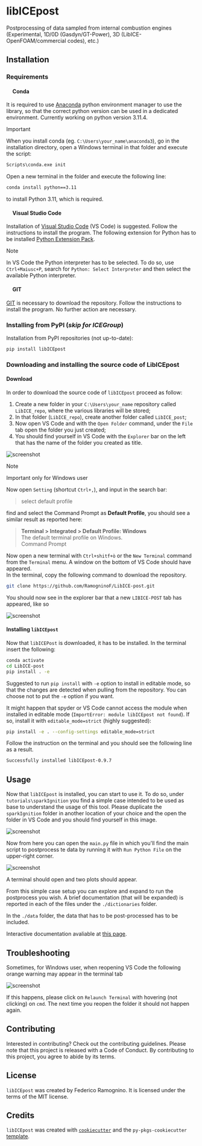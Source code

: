 # libICEpost

Postprocessing of data sampled from internal combustion engines (Experimental, 1D/0D (Gasdyn/GT-Power), 3D (LibICE-OpenFOAM/commercial codes), etc.)

## Installation

### Requirements

#### <img src=https://img.icons8.com/fluent/512/anaconda--v2.png width="13" height="13" /> Conda

It is required to use [Anaconda](https://www.anaconda.com/) python environment manager to use the library, so that the correct python version can be used in a dedicated environment. Currently working on python version 3.11.4.

> [!IMPORTANT]  
> When you install conda (eg. `C:\Users\your_name\anaconda3`), go in the installation directory, open a Windows terminal in that folder and execute the script:
>```bash
>Scripts\conda.exe init
>```
>
>Open a new terminal in the folder and execute the following line:
>
>```bash
>conda install python==3.11
>```

to install Python 3.11, which is required.
#### <img src=https://upload.wikimedia.org/wikipedia/commons/thumb/9/9a/Visual_Studio_Code_1.35_icon.svg/512px-Visual_Studio_Code_1.35_icon.svg.png width="13" height="13"/> Visual Studio Code
Installation of [Visual Studio Code](https://code.visualstudio.com) (VS Code) is suggested. Follow the instructions to install the program. The following extension for Python has to be installed [Python Extension Pack](https://marketplace.visualstudio.com/items?itemName=donjayamanne.python-extension-pack). 

> [!NOTE]
> In VS Code the Python interpreter has to be selected. To do so, use `Ctrl+Maiusc+P`, search for `Python: Select Interpreter` and then select the available Python interpreter.

#### <img src=https://upload.wikimedia.org/wikipedia/commons/thumb/3/3f/Git_icon.svg/2048px-Git_icon.svg.png  width="13" height="13"/> GIT
[GIT](https://git-scm.com/downloads/win) is necessary to download the repository. Follow the instructions to install the program. No further action are necessary.

### Installing from PyPI (_skip for ICEGroup_)

Installation from PyPI repositories (not up-to-date):

```bash
pip install libICEpost
```

### Downloading and installing the source code of LibICEpost

#### Download

In order to download the source code of `libICEpost` proceed as follow:  
1. Create a new folder in your `C:\Users\your_name` repository called `LibICE_repo`, where the various libraries will be stored;
2. In that folder (`LibICE_repo`), create another folder called `LibICE_post`;
3. Now open VS Code and with the `Open Folder` command, under the `File` tab open the folder you just created;
4. You should find yourself in VS Code with the `Explorer` bar on the left that has the name of the folder you created as title.

![screenshot](./docs/imagesForMd/First_Explorer.png)

> [!NOTE]
> Important only for Windows user  

Now open `Setting` (shortcut `Ctrl+,`), and input in the search bar:
> select default profile

find and select the Command Prompt as **Default Profile**, you should see a similar result as reported here:  
> **Terminal > Integrated > Default Profile: Windows**  
> The default terminal profile on Windows.  
> Command Prompt

Now open a new terminal with `Ctrl+shitf+ò` or the `New Terminal` command from the `Terminal` menu. A window on the bottom of VS Code should have appeared.  
In the terminal, copy the following command to download the repository.

```bash
git clone https://github.com/RamogninoF/LibICE-post.git
```

You should now see in the explorer bar that a new `LIBICE-POST` tab has appeared, like so

![screenshot](./docs/imagesForMd/Second_Explorer.png)

#### Installing `libICEpost`

Now that `libICEPost` is downloaded, it has to be installed. In the terminal insert the following:

```bash
conda activate
cd LibICE-post
pip install . -e
```

Suggested to run `pip install` with `-e` option to install in editable mode, so that the changes are detected when pulling from the repository. You can choose not to put the `-e` option if you want.

It might happen that spyder or VS Code cannot access the module when installed in editable mode (`ImportError: module libICEpost not found`). If so, install it with `editable_mode=strict` (highly suggested):

```bash
pip install -e . --config-settings editable_mode=strict
```

Follow the instruction on the terminal and you should see the following line as a result.

```bash
Successfully installed libICEpost-0.9.7
```

## Usage

Now that `libICEpost` is installed, you can start to use it. To do so, under `tutorials\sparkIgnition` you find a simple case intended to be used as base to understand the usage of this tool. Please duplicate the `sparkIgnition` folder in another location of your choice and the open the folder in VS Code and you should find yourself in this image.

![screenshot](./docs/imagesForMd/Tutorial_1.png)

Now from here you can open the `main.py` file in which you'll find the main script to postprocess te data by running it with `Run Python File` on the upper-right corner.

![screenshot](./docs/imagesForMd/Tutorial_2.png)

A terminal should open and two plots should appear.

From this simple case setup you can explore and expand to run the postprocess you wish. A brief documentation (that will be expanded) is reported in each of the files under the `./dictionaries` folder. 

In the `./data` folder, the data that has to be post-processed has to be included.

Interactive documentation avaliable at [this page](https://libice-post.readthedocs.io/en/latest/).

## Troubleshooting

Sometimes, for Windows user, when reopening VS Code the following orange warning may appear in the terminal tab

![screenshot](./docs/imagesForMd/ErrorRelaunch.png)

If this happens, please click on `Relaunch Terminal` with hovering (not clicking) on `cmd`. The next time you reopen the folder it should not happen again.

## Contributing

Interested in contributing? Check out the contributing guidelines. Please note that this project is released with a Code of Conduct. By contributing to this project, you agree to abide by its terms.

## License

`libICEpost` was created by Federico Ramognino. It is licensed under the terms of the MIT license.

## Credits

`libICEpost` was created with [`cookiecutter`](https://cookiecutter.readthedocs.io/en/latest/) and the `py-pkgs-cookiecutter` [template](https://github.com/py-pkgs/py-pkgs-cookiecutter).
